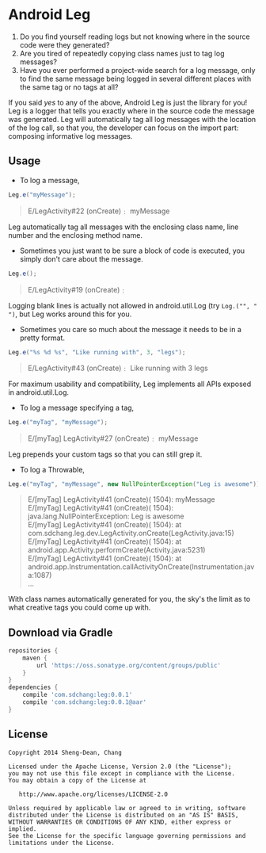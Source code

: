 # Android Leg

1. Do you find yourself reading logs but not knowing where in the source code were they generated?
2. Are you tired of repeatedly copying class names just to tag log messages?
3. Have you ever performed a project-wide search for a log message, only to find the same message being logged in several different places with the same tag or no tags at all?

If you said _yes_ to any of the above, Android Leg is just the library for you!
Leg is a logger that tells you exactly where in the source code the message was generated.
Leg will automatically tag all log messages with the location of the log call, so that you, the developer can focus on the import part: composing informative log messages.



## Usage

* To log a message,
```java
Leg.e("myMessage");
```
> E/LegActivity#22 (onCreate)﹕ myMessage

Leg automatically tag all messages with the enclosing class name, line number and the enclosing method name.

* Sometimes you just want to be sure a block of code is executed, you simply don't care about the message.
```java
Leg.e();
```
> E/LegActivity#19 (onCreate)﹕

Logging blank lines is actually not allowed in android.util.Log (try `Log.("", " ")`, but Leg works around this for you.

* Sometimes you care so much about the message it needs to be in a pretty format.
```java
Leg.e("%s %d %s", "Like running with", 3, "legs");
```
> E/LegActivity#43 (onCreate)﹕ Like running with 3 legs


For maximum usability and compatibility, Leg implements all APIs exposed in android.util.Log.

* To log a message specifying a tag,
```java
Leg.e("myTag", "myMessage");
```
> E/[myTag] LegActivity#27 (onCreate)﹕ myMessage

Leg prepends your custom tags so that you can still grep it.

* To log a Throwable,
```java
Leg.e("myTag", "myMessage", new NullPointerException("Leg is awesome"));
```
> E/[myTag] LegActivity#41 (onCreate)( 1504): myMessage  
> E/[myTag] LegActivity#41 (onCreate)( 1504): java.lang.NullPointerException: Leg is awesome  
> E/[myTag] LegActivity#41 (onCreate)( 1504): 	at com.sdchang.leg.dev.LegActivity.onCreate(LegActivity.java:15)  
> E/[myTag] LegActivity#41 (onCreate)( 1504): 	at android.app.Activity.performCreate(Activity.java:5231)  
> E/[myTag] LegActivity#41 (onCreate)( 1504): 	at android.app.Instrumentation.callActivityOnCreate(Instrumentation.java:1087)  
> ...

With class names automatically generated for you, the sky's the limit as to what creative tags you could come up with.



## Download via Gradle

```gradle
repositories {
    maven {
        url 'https://oss.sonatype.org/content/groups/public'
    }
}
dependencies {
    compile 'com.sdchang:leg:0.0.1'
    compile 'com.sdchang:leg:0.0.1@aar'
}
```



## License

```
Copyright 2014 Sheng-Dean, Chang

Licensed under the Apache License, Version 2.0 (the "License");
you may not use this file except in compliance with the License.
You may obtain a copy of the License at

   http://www.apache.org/licenses/LICENSE-2.0

Unless required by applicable law or agreed to in writing, software
distributed under the License is distributed on an "AS IS" BASIS,
WITHOUT WARRANTIES OR CONDITIONS OF ANY KIND, either express or implied.
See the License for the specific language governing permissions and
limitations under the License.
```
